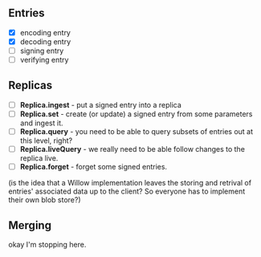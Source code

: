 ## Entries

- [x] encoding entry
- [x] decoding entry
- [ ] signing entry
- [ ] verifying entry

## Replicas

- [ ] **Replica.ingest** - put a signed entry into a replica
- [ ] **Replica.set** - create (or update) a signed entry from some parameters
      and ingest it.
- [ ] **Replica.query** - you need to be able to query subsets of entries out at
      this level, right?
- [ ] **Replica.liveQuery** - we really need to be able follow changes to the
      replica live.
- [ ] **Replica.forget** - forget some signed entries.

(is the idea that a Willow implementation leaves the storing and retrival of
entries' associated data up to the client? So everyone has to implement their
own blob store?)

## Merging

okay I'm stopping here.
